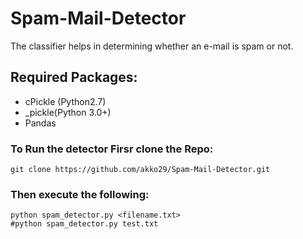 # Spam-Mail-Detector
The classifier helps in determining whether an e-mail is spam or not. 

## Required Packages:

* cPickle (Python2.7)
* _pickle(Python 3.0+)
* Pandas

### To Run the detector Firsr clone the Repo:
```
git clone https://github.com/akko29/Spam-Mail-Detector.git
```
### Then execute the following:
```
python spam_detector.py <filename.txt>
#python spam_detector.py test.txt
```

